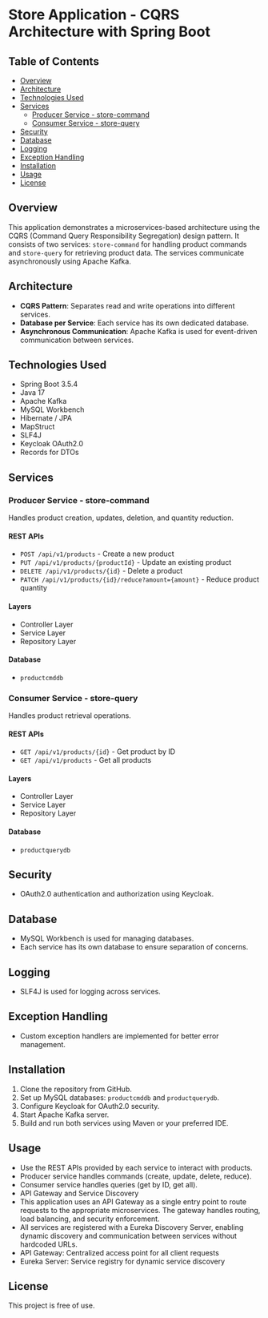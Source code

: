 # Store Application - CQRS Architecture with Spring Boot

## Table of Contents
- [Overview](#overview)
- [Architecture](#architecture)
- [Technologies Used](#technologies-used)
- [Services](#services)
  - [Producer Service - store-command](#producer-service---store-command)
  - [Consumer Service - store-query](#consumer-service---store-query)
- [Security](#security)
- [Database](#database)
- [Logging](#logging)
- [Exception Handling](#exception-handling)
- [Installation](#installation)
- [Usage](#usage)
- [License](#license)

## Overview
This application demonstrates a microservices-based architecture using the CQRS (Command Query Responsibility Segregation) design pattern. It consists of two services: `store-command` for handling product commands and `store-query` for retrieving product data. The services communicate asynchronously using Apache Kafka.

## Architecture
- **CQRS Pattern**: Separates read and write operations into different services.
- **Database per Service**: Each service has its own dedicated database.
- **Asynchronous Communication**: Apache Kafka is used for event-driven communication between services.

## Technologies Used
- Spring Boot 3.5.4
- Java 17
- Apache Kafka
- MySQL Workbench
- Hibernate / JPA
- MapStruct
- SLF4J
- Keycloak OAuth2.0
- Records for DTOs

## Services

### Producer Service - store-command
Handles product creation, updates, deletion, and quantity reduction.

#### REST APIs
- `POST /api/v1/products` - Create a new product
- `PUT /api/v1/products/{productId}` - Update an existing product
- `DELETE /api/v1/products/{id}` - Delete a product
- `PATCH /api/v1/products/{id}/reduce?amount={amount}` - Reduce product quantity

#### Layers
- Controller Layer
- Service Layer
- Repository Layer

#### Database
- `productcmddb`

### Consumer Service - store-query
Handles product retrieval operations.

#### REST APIs
- `GET /api/v1/products/{id}` - Get product by ID
- `GET /api/v1/products` - Get all products

#### Layers
- Controller Layer
- Service Layer
- Repository Layer

#### Database
- `productquerydb`

## Security
- OAuth2.0 authentication and authorization using Keycloak.

## Database
- MySQL Workbench is used for managing databases.
- Each service has its own database to ensure separation of concerns.

## Logging
- SLF4J is used for logging across services.

## Exception Handling
- Custom exception handlers are implemented for better error management.

## Installation
1. Clone the repository from GitHub.
2. Set up MySQL databases: `productcmddb` and `productquerydb`.
3. Configure Keycloak for OAuth2.0 security.
4. Start Apache Kafka server.
5. Build and run both services using Maven or your preferred IDE.

## Usage
- Use the REST APIs provided by each service to interact with products.
- Producer service handles commands (create, update, delete, reduce).
- Consumer service handles queries (get by ID, get all).
- API Gateway and Service Discovery
- This application uses an API Gateway as a single entry point to route requests to the appropriate microservices. The gateway handles routing, load balancing, and security enforcement.
- All services are registered with a Eureka Discovery Server, enabling dynamic discovery and communication between services without hardcoded URLs.
- API Gateway: Centralized access point for all client requests
- Eureka Server: Service registry for dynamic service discovery

## License
This project is free of use.
